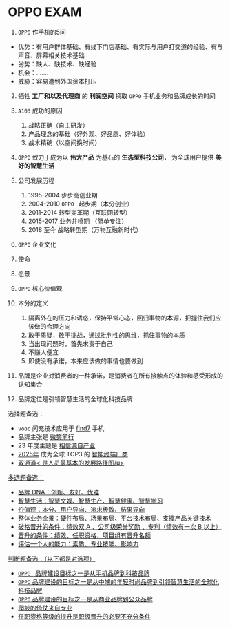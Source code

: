 # OPPO EXAM



1. `OPPO` 作手机的5问

- 优势：有用户群体基础、有线下门店基础、有实际与用户打交道的经验、有与声音、屏幕相关技术基础
- 劣势：缺人、缺技术、缺经验
- 机会：.......
- 威胁：容易遭到外国资本打压



2. 牺牲 **工厂和以及代理商** 的 **利润空间** 换取 `OPPO` 手机业务和品牌成长的时间

3. `A103` 成功的原因
   1. 战略正确（自主研发）
   2. 产品理念的基础（好外观、好品质、好体验）
   3. 战术精确（以空间换时间）
4.  `OPPO` 致力于成为以 **伟大产品** 为基石的 **生态型科技公司**， 为全球用户提供 **美好的智慧生活**
5. 公司发展历程
   1. 1995-2004 步步高创业期
   2. 2004-2010 `OPPO ` 起步期（本分创业）
   3. 2011-2014 转型变革期（互联网转型）
   4. 2015-2017 业务井喷期 （简单专注）
   5. 2018 至今 战略转型期（万物互融新时代）
6.  `OPPO` 企业文化
   1. 使命
   2. 愿景
   3. `OPPO` 核心价值观
7. 本分的定义
   1. 隔离外在的压力和诱惑，保持平常心态，回归事物的本源，把握住我们应该做的合理方向
   2. 敢于质疑，敢于挑战，通过批判性的思维，抓住事物的本质
   3. 当出现问题时，首先求责于自己
   4. 不赚人便宜
   5. 即使没有承诺，本来应该做的事情也要做到
8. 品牌是企业对消费者的一种承诺，是消费者在所有接触点的体验和感受形成的认知集合
9. 品牌定位是引领智慧生活的全球化科技品牌



选择题备选：

- `vooc` 闪充技术应用于 <u>find7</u> 手机
- 品牌主张是 <u>微笑前行</u>
- 23 年度主题是 <u>相信源自产业</u>
- <u>2025年</u> 成为全球 TOP3 的 <u>智能终端厂商</u>
- <u>双通道< 是人员最基本的发展路径图/u>



多选题备选：

- 品牌 DNA：创新、友好、优雅
- 智慧生活：智慧文娱、智慧生产、智慧健康、智慧学习
- 价值观：本分、用户导向、追求极致、结果导向
- 整体业务全景：硬件布局、场景布局、平台技术布局、支撑产品关键技术
- 破格晋升的条件：绩效双 A  、公司级荣誉奖励 、专利（绩效有一次 B 以上）
- 晋升的条件：绩效、任职资格、项目组有晋升名额
- 评估一个人的能力：素质、专业技能、影响力



判断题备选：（以下都是对选项）

- `OPPO ` 品牌建设目标之一是从手机品牌到科技品牌
- `OPPO` 品牌建设的目标之一是从中端的年轻时尚品牌到引领智慧生活的全球化科技品牌
- `OPPO` 品牌建设的目标之一是从商业品牌到公众品牌
- 爬坡的倚仗来自专业
- 任职资格等级的提升是职级晋升的必要不充分条件

